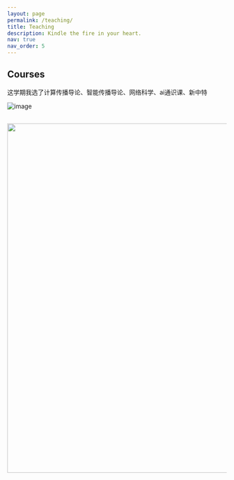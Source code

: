 ```yaml
---
layout: page
permalink: /teaching/
title: Teaching
description: Kindle the fire in your heart. 
nav: true
nav_order: 5
---
```


## Courses

这学期我选了计算传播导论、智能传播导论、网络科学、ai通识课、新中特

![image](https://user-images.githubusercontent.com/543384/147380016-da65a625-6480-47f4-8e27-5034d696f553.png)

<br>
<a href="https://github.com/SocratesClub/SocratesClub.github.io/edit/master/_pages/teaching.md">
  <img src="https://user-images.githubusercontent.com/543384/192227995-fdb3a693-2f68-4dc4-b9bd-06053066322f.png" width = "800" align="middle" />
</a>
<br>


